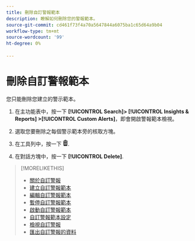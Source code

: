 ```yaml
---
title: 刪除自訂警報範本
description: 瞭解如何刪除您的警報範本。
source-git-commit: cd461f73f4a70a5647844a6075ba1c65d64a9b04
workflow-type: tm+mt
source-wordcount: '99'
ht-degree: 0%

---
```


# 刪除自訂警報範本

您只能刪除您建立的警示範本。

1. 在主功能表中，按一下 **[!UICONTROL Search]> [!UICONTROL Insights & Reports] >[!UICONTROL Custom Alerts]**，即會開啟警報範本檢視。

1. 選取您要刪除之每個警示範本旁的核取方塊。

1. 在工具列中，按一下 ![刪除](/help/search-social-commerce/assets/delete.png "刪除").

1. 在對話方塊中，按一下 **[!UICONTROL Delete]**.

>[!MORELIKETHIS]
>
>* [關於自訂警報](alert-about.md)
>* [建立自訂警報範本](alert-template-create.md)
>* [編輯自訂警報範本](alert-template-edit.md)
>* [暫停自訂警報範本](alert-template-pause.md)
>* [啟動自訂警報範本](alert-template-activate.md)
>* [自訂警報範本設定](alert-template-settings.md)
>* [檢視自訂警報](alert-view.md)
>* [匯出自訂警報的資料](alert-export-data.md)

